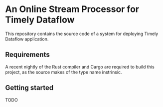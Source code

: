 An Online Stream Processor for Timely Dataflow
==============================================

This repository contains the source code of a system for deploying Timely
Dataflow application.

## Requirements

A recent nightly of the Rust compiler and Cargo are required to build this
project, as the source makes of the type name instrinsic.

## Getting started

TODO
